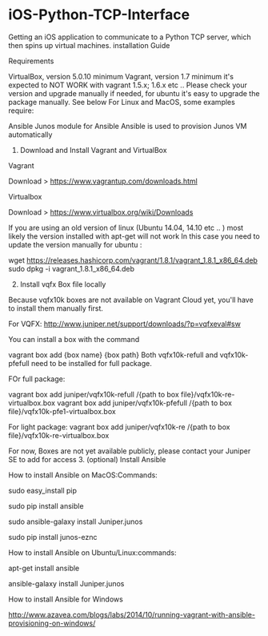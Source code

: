 # iOS-Python-TCP-Interface
Getting an iOS application to communicate to a Python TCP server, which then spins up virtual machines.
installation Guide

Requirements

VirtualBox, version 5.0.10 minimum
Vagrant, version 1.7 minimum
it's expected to NOT WORK with vagrant 1.5.x; 1.6.x etc .. Please check your version and upgrade manually if needed, for ubuntu it's easy to upgrade the package manually. See below
For Linux and MacOS, some examples require:

Ansible
Junos module for Ansible
Ansible is used to provision Junos VM automatically

1. Download and Install Vagrant and VirtualBox

Vagrant

Download > https://www.vagrantup.com/downloads.html

Virtualbox

Download > https://www.virtualbox.org/wiki/Downloads

If you are using an old version of linux (Ubuntu 14.04, 14.10 etc .. ) most likely the version installed with apt-get will not work In this case you need to update the version manually
for ubuntu :

wget https://releases.hashicorp.com/vagrant/1.8.1/vagrant_1.8.1_x86_64.deb
sudo dpkg -i vagrant_1.8.1_x86_64.deb

2. Install vqfx Box file locally

Because vqfx10k boxes are not available on Vagrant Cloud yet, you'll have to install them manually first.

For VQFX:
http://www.juniper.net/support/downloads/?p=vqfxeval#sw

You can install a box with the command

vagrant box add {box name} {box path}
Both vqfx10k-refull and vqfx10k-pfefull need to be installed for full package.

FOr full package:

vagrant box add juniper/vqfx10k-refull /{path to box file}/vqfx10k-re-virtualbox.box
vagrant box add juniper/vqfx10k-pfefull /{path to box file}/vqfx10k-pfe1-virtualbox.box  

For light package:
vagrant box add juniper/vqfx10k-re /{path to box file}/vqfx10k-re-virtualbox.box

For now, Boxes are not yet available publicly, please contact your Juniper SE to add for access
3. (optional) Install Ansible

How to install Ansible on MacOS:Commands:

sudo easy_install pip

sudo pip install ansible

sudo ansible-galaxy install Juniper.junos

sudo pip install junos-eznc

How to install Ansible on Ubuntu/Linux:commands:

apt-get install ansible

ansible-galaxy install Juniper.junos

How to install Ansible for Windows

http://www.azavea.com/blogs/labs/2014/10/running-vagrant-with-ansible-provisioning-on-windows/
